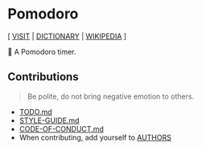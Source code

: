 # Pomodoro

[ [VISIT](https://pomodoro.fidb.dev)
| [DICTIONARY](https://en.wiktionary.org/wiki/pomodoro)
| [WIKIPEDIA](https://en.wikipedia.org/wiki/Pomodoro_Technique) ]

🍅 A Pomodoro timer.

## Contributions

> Be polite, do not bring negative emotion to others.

- [TODO.md](TODO.md)
- [STYLE-GUIDE.md](STYLE-GUIDE.md)
- [CODE-OF-CONDUCT.md](CODE-OF-CONDUCT.md)
- When contributing, add yourself to [AUTHORS](AUTHORS)
